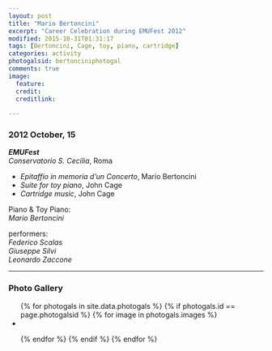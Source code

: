 ```yaml
---
layout: post
title: "Mario Bertoncini"
excerpt: "Career Celebration during EMUFest 2012"
modified: 2015-10-31T01:31:17
tags: [Bertoncini, Cage, toy, piano, cartridge]
categories: activity
photogalsid: bertonciniphotogal
comments: true
image: 
  feature: 
  credit: 
  creditlink:
 
---
```


### 2012 October, 15

***EMUFest***    
*Conservatorio S. Cecilia*, Roma

 - *Epitaffio in memoria d’un Concerto*, Mario Bertoncini
 - *Suite for toy piano*, John Cage
 - *Cartridge music*, John Cage
 
 Piano & Toy Piano:    
 *Mario Bertoncini*
 
 performers:    
 *Federico Scalas*    
 *Giuseppe Silvi*    
 *Leonardo Zaccone*
 
 ---

<!-- {% for photogals in site.data.photogals %}
  {% if photogals.id == page.photogalsid %}
    {% for image in photogals.images %}
![{{ page.title }}]({{ photogals.imagefolder }}{{ image.name }})
    {% endfor %}
  {% endif %}
{% endfor %} -->

### Photo Gallery

<ul class="th-grid">
{% for photogals in site.data.photogals %}
{% if photogals.id == page.photogalsid %}
{% for image in photogals.images %}

<li><a href="{{ photogals.imagefolder }}{{ image.name }}"><img src="{{ photogals.imagefolder }}_tnb_{{ image.name }}" alt=""></a></li>

{% endfor %}
{% endif %}
{% endfor %}
</ul>
